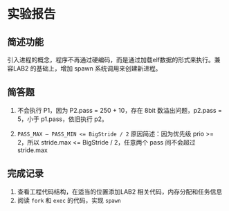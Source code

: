 # 实验报告

## 简述功能
引入进程的概念，程序不再通过硬编码，而是通过加载elf数据的形式来执行。兼容LAB2 的基础上，增加 spawn 系统调用来创建新进程。

## 简答题
1. 不会执行 P1，因为 P2.pass = 250 + 10，存在 8bit 数溢出问题，p2.pass = 5，小于 p1.pass，依旧执行 p2。

2. `PASS_MAX – PASS_MIN <= BigStride / 2` 原因简述：因为优先级 prio >= 2，所以 stride.max <= BigStride / 2，任意两个 pass 间不会超过 stride.max


## 完成记录
1. 查看工程代码结构，在适当的位置添加LAB2 相关代码，内存分配和任务信息
2. 阅读 `fork` 和 `exec` 的代码，实现 `spawn`
